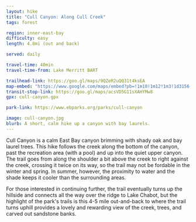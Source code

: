 ```yaml
---
layout: hike
title: "Cull Canyon: Along Cull Creek"
tags: forest

region: inner-east-bay
difficulty: easy
length: 4.8mi (out and back)

served: daily

travel-time: 40min
travel-time-from: Lake Merritt BART

trailhead-link: https://goo.gl/maps/9QZeR2uQQ31t4ksEA
map-embed: "https://www.google.com/maps/embed?pb=!1m18!1m12!1m3!1d3156.667467301392!2d-122.0606071!3d37.7040079!2m3!1f0!2f0!3f0!3m2!1i1024!2i768!4f13.1!3m3!1m2!1s0x808f92475c30eccf%3A0x3ac94811f25d0f23!2sHeyer%20Ave%20%26%20Center%20St%2C%20Castro%20Valley%2C%20CA%2094546!5e0!3m2!1sen!2sus!4v1687819604130!5m2!1sen!2sus"
transit-stop-link: https://goo.gl/maps/acsVD5G11sXAHYMw8
gpx: cull-canyon.gpx

park-link: https://www.ebparks.org/parks/cull-canyon

image: cull-canyon.jpg
blurb: A short, calm hike up a canyon with bay laurels.
---
```


Cull Canyon is a calm East Bay canyon brimming with shady oak and bay laurel trees. This hike follows the creek along the bottom of the canyon, past the recreation area (with a pool) and up into the quiet upper canyon. The trail goes from along the shoulder a bit above the creek to right against the creek, crossing it twice on its way, so the trail may not be fordable in the winter and spring. In summer, however, the proximity to water and the shade keeps it cooler than the surrounding areas.

For those interested in continuing further, the trail eventually turns up the hillside and connects all the way over the ridge to Lake Chabot, but the highlight of the park's trails is this 4-5 mile out-and-back to where the trail turns uphill provides a lovely and rewarding view of the creek, trees, and carved out sandstone banks.